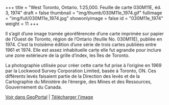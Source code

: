 +++
title = "West Toronto, Ontario. 1:25,000. Feuille de carte 030M11E, éd. 3, 1974"
draft = false
thumbnail = "img/thumb/030M11e_1974.gif"
fullimage = "img/full/030M11e_1974.jpg"
showonlyimage = false
id = "030M11e_1974"
weight = 11
+++

Il s’agit d’une image tramée géoréférencée d’une carte imprimée sur papier de l’Ouest de Toronto, région de l’Ontario (feuille No. 030M11E), publiée en 1974. C’est la troisième édition d’une série de trois cartes publiées entre 1961 et 1974. Elle est assez inhabituelle carte elle fut agrandie pour inclure une zone extérieure de la grille d’index, les Îles de Toronto.

<!--more-->

La photographie utilisée pour créer cette carte fut prise à l’origine en 1969 par la Lockwood Survey Corporation Limited, basée à Toronto, ON. Ces différents levés faisaient partie de la Direction des levés et de la Cartographie du Ministère de l’énergie, des Mines et des Ressources, Gouvernement du Canada.

[Voir dans GeoPortal](http://geo.scholarsportal.info/#r/details/_uri@=HTDP25K030M11e_1974TIFF&_add:true) | [Télécharger l'image](https://ocul.on.ca/topomaps/map-images/HTDP25K030M11e_1974TIFF.jpg)
